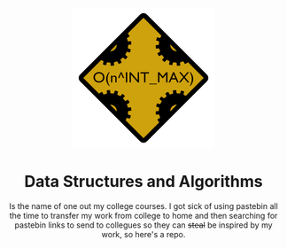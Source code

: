 <p align="center">
<img src="media/logo.png" height=256 width=256>
</p>

<h1 align="center"> Data Structures and Algorithms </h1>

<p align="center">
Is the name of one out my college courses. I got sick of using pastebin all the time to transfer my work from college to home and then searching for pastebin links to send to collegues so they can <s>steal</s> be inspired by my work, so here's a repo.
</p>